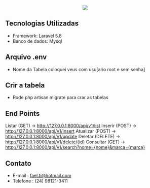 <p align="center">
    <img src="https://i.imgur.com/2LUR2yy.png">
</p>

## Tecnologias Utilizadas
- Framework: Laravel 5.8
- Banco de dados: Mysql

## Arquivo .env
- Nome da Tabela coloquei veus com usu[ario root e sem senha]

## Crir a tabela
- Rode php artisan migrate para crar as tabelas

## End Points
Listar    (GET)    -> http://127.0.0.1:8000/api/v1/list
Inserir   (POST)   -> http://127.0.0.1:8000/api/v1/insert
Atualizar (POST)   -> http://127.0.0.1:8000/api/v1/update
Deletar   (DELETE) -> http://127.0.0.1:8000/api/v1/delete/{id}
Consultar (GET)    -> http://127.0.0.1:8000/api/v1/search?nome={nome}&marca={marca}


## Contato
- E-mail   : fael.ti@hotmail.com
- Telefone : (24) 98121-3411



